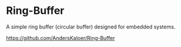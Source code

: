 # Ring-Buffer

A simple ring buffer (circular buffer) designed for embedded systems.

https://github.com/AndersKaloer/Ring-Buffer

